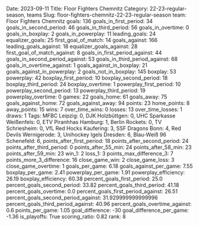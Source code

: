 Date: 2023-09-11
Title: Floor Fighters Chemnitz
Category: 22-23-regular-season, teams
Slug: floor-fighters-chemnitz-22-23-regular-season
team: Floor Fighters Chemnitz
goals: 136
goals_in_first_period: 34
goals_in_second_period: 46
goals_in_third_period: 56
goals_in_overtime: 0
goals_in_boxplay: 2
goals_in_powerplay: 11
leading_goals: 24
equalizer_goals: 25
first_goal_of_match: 14
goals_against: 166
leading_goals_against: 18
equalizer_goals_against: 28
first_goal_of_match_against: 8
goals_in_first_period_against: 44
goals_in_second_period_against: 53
goals_in_third_period_against: 68
goals_in_overtime_against: 1
goals_against_in_boxplay: 21
goals_against_in_powerplay: 2
goals_not_in_boxplay: 145
boxplay: 53
powerplay: 42
boxplay_first_period: 10
boxplay_second_period: 18
boxplay_third_period: 24
boxplay_overtime: 1
powerplay_first_period: 10
powerplay_second_period: 13
powerplay_third_period: 19
powerplay_overtime: 0
games: 22
goals_home: 61
goals_away: 75
goals_against_home: 72
goals_against_away: 94
points: 23
home_points: 8
away_points: 15
wins: 7
over_time_wins: 0
losses: 13
over_time_losses: 1
draws: 1
Tags:  MFBC Leipzig: 0,  DJK Holzbüttgen: 0,  UHC Sparkasse Weißenfels: 0,  ETV Piranhhas Hamburg: 1,  Berlin Rockets: 0,  TV Schriesheim: 0,  VfL Red Hocks Kaufering: 3,  SSF Dragons Bonn: 4,  Red Devils Wernigerode: 3,  Unihockey Igels Dresden: 6,  Blau-Weiß 96 Schenefeld: 6,
points_after_first_period: 18
points_after_second_period: 24
points_after_third_period: 0
points_after_55_min: 24
points_after_58_min: 23
points_after_59_min: 23
win_1: 2
loss_1: 3
points_max_difference_3: 7
points_more_3_difference: 16
close_game_win: 2
close_game_loss: 3
close_game_overtime: 1
goals_per_game: 6.18
goals_against_per_game: 7.55
boxplay_per_game: 2.41
powerplay_per_game: 1.91
powerplay_efficiency: 26.19
boxplay_efficiency: 60.38
percent_goals_first_period: 25.0
percent_goals_second_period: 33.82
percent_goals_third_period: 41.18
percent_goals_overtime: 0.0
percent_goals_first_period_against: 26.51
percent_goals_second_period_against: 31.929999999999996
percent_goals_third_period_against: 40.96
percent_goals_overtime_against: 0.6
points_per_game: 1.05
goal_difference: -30
goal_difference_per_game: -1.36
is_playoffs: True
scoring_ratio: 0.82
rank: 8
